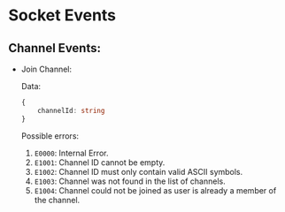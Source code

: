 # Socket Events


## Channel Events:  

- Join Channel: 

    Data: 
    ```typescript
    {
        channelId: string
    }
    ```

    Possible errors: 
    
    1. `E0000`: Internal Error.
    2. `E1001`: Channel ID cannot be empty.
    3. `E1002`: Channel ID must only contain valid ASCII symbols. 
    4. `E1003`: Channel was not found in the list of channels.
    5. `E1004`: Channel could not be joined as user is already a member of the channel.
